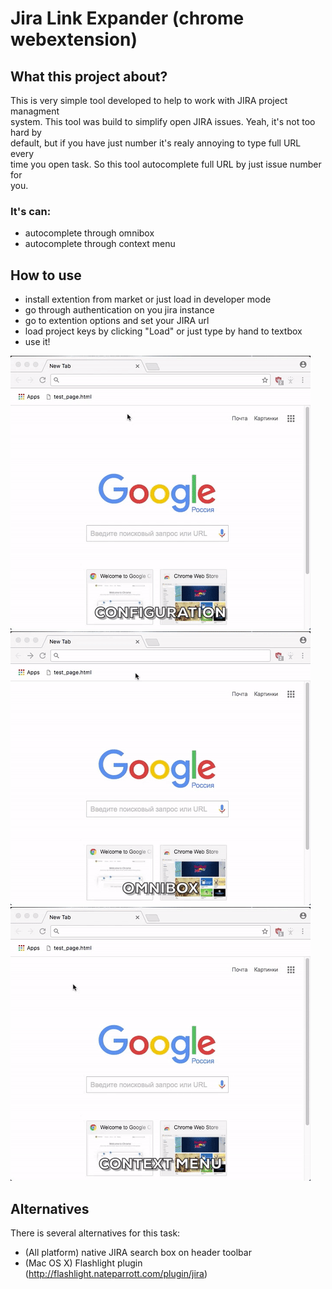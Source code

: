 Jira Link Expander (chrome webextension)
=======================================

What this project about?
------------------------

This is very simple tool developed to help to work with JIRA project managment   
system. This tool was build to simplify open JIRA issues. Yeah, it's not too hard by  
default, but if you have just number it's realy annoying to type full URL every  
time you open task. So this tool autocomplete full URL by just issue number for  
you.

### It's can:
- autocomplete through omnibox
- autocomplete through context menu

How to use
----------

- install extention from market or just load in developer mode
- go through authentication on you jira instance
- go to extention options and set your JIRA url
- load project keys by clicking "Load" or just type by hand to textbox
- use it!

![configuration](https://raw.githubusercontent.com/pru-mike/chrome-jira-link-expander/master/img/std/jle-options-480px-std-caption.gif)
![omnibox](https://raw.githubusercontent.com/pru-mike/chrome-jira-link-expander/master/img/std/jle-omnibox-480px-std-caption.gif)
![context menu](https://raw.githubusercontent.com/pru-mike/chrome-jira-link-expander/master/img/std/jle-contextmenu-480px-std-caption.gif)

Alternatives
------------

There is several alternatives for this task:

- (All platform) native JIRA search box on header toolbar
- (Mac OS X) Flashlight plugin (http://flashlight.nateparrott.com/plugin/jira)
